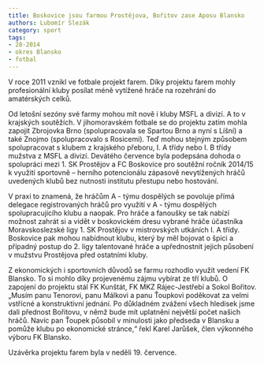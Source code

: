 ```yaml
---
title: Boskovice jsou farmou Prostějova, Bořitov zase Aposu Blansko
authors: Lubomír Slezák
category: sport
tags: 
- 28-2014
- okres Blansko
- fotbal
---
```

V roce 2011 vznikl ve fotbale projekt farem. Díky projektu farem mohly profesionální kluby posílat méně vytížené hráče na rozehrání do amatérských celků.

Od letošní sezóny své farmy mohou mít nově i kluby MSFL a divizí. A to v krajských soutěžích. V jihomoravském fotbale se do projektu zatím mohla zapojit Zbrojovka Brno (spolupracovala se Spartou Brno a nyní s Líšní) a také Znojmo (spolupracovalo s Rosicemi). Teď mohou stejným způsobem spolupracovat s klubem z krajského přeboru, I. A třídy nebo I. B třídy mužstva z MSFL a divizí.
Devátého července byla podepsána dohoda o spolupráci mezi 1. SK Prostějov a FC Boskovice pro soutěžní ročník 2014/15 k využití sportovně – herního potencionálu zápasově nevytížených hráčů uvedených klubů bez nutnosti institutu přestupu nebo hostování.

V praxi to znamená, že hráčům A - týmu dospělých se povoluje přímá delegace registrovaných hráčů pro využití v A - týmu dospělých spolupracujícího klubu a naopak. Pro hráče a fanoušky se tak nabízí možnost zahrát si a vidět v boskovickém dresu vybrané hráče účastníka Moravskoslezské ligy 1. SK Prostějov v mistrovských utkáních I. A třídy. Boskovice pak mohou nabídnout klubu, který by měl bojovat o špici a případný postup do 2. ligy talentované hráče a upřednostnit jejich působení v mužstvu Prostějova před ostatními kluby.

Z ekonomických i sportovních důvodů se farmu rozhodlo využít vedení FK Blansko. To si mohlo díky projevenému zájmu vybírat ze tří klubů. O zapojení do projektu stál FK Kunštát, FK MKZ Rájec-Jestřebí a Sokol Bořitov. „Musím panu Tenorovi, panu Málkovi a panu Ťoupkovi poděkovat za velmi vstřícné a konstruktivní jednání. Po důkladném zvážení všech hledisek jsme dali přednost Bořitovu, v němž bude mít uplatnění největší počet našich hráčů. Navíc pan Ťoupek působil v minulosti jako předseda v Blansku a pomůže klubu po ekonomické stránce,“ řekl Karel Jarůšek, člen výkonného výboru FK Blansko.

Uzávěrka projektu farem byla v neděli 19. července.

